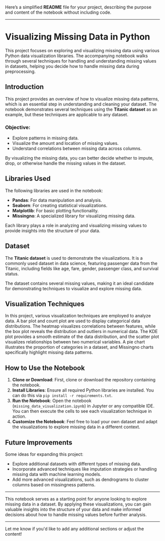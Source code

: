 Here’s a simplified **README** file for your project, describing the purpose and content of the notebook without including code.

---

# **Visualizing Missing Data in Python**

This project focuses on exploring and visualizing missing data using various Python data visualization libraries. The accompanying notebook walks through several techniques for handling and understanding missing values in datasets, helping you decide how to handle missing data during preprocessing.

## **Introduction**

This project provides an overview of how to visualize missing data patterns, which is an essential step in understanding and cleaning your dataset. The notebook demonstrates several techniques using the **Titanic dataset** as an example, but these techniques are applicable to any dataset.

### **Objective**:
- Explore patterns in missing data.
- Visualize the amount and location of missing values.
- Understand correlations between missing data across columns.

By visualizing the missing data, you can better decide whether to impute, drop, or otherwise handle the missing values in the dataset.

## **Libraries Used**

The following libraries are used in the notebook:
- **Pandas**: For data manipulation and analysis.
- **Seaborn**: For creating statistical visualizations.
- **Matplotlib**: For basic plotting functionality.
- **Missingno**: A specialized library for visualizing missing data.

Each library plays a role in analyzing and visualizing missing values to provide insights into the structure of your data.

## **Dataset**

The **Titanic dataset** is used to demonstrate the visualizations. It is a commonly used dataset in data science, featuring passenger data from the Titanic, including fields like age, fare, gender, passenger class, and survival status.

The dataset contains several missing values, making it an ideal candidate for demonstrating techniques to visualize and explore missing data.

## **Visualization Techniques**

In this project, various visualization techniques are employed to analyze data. A bar plot and count plot are used to display categorical data distributions. The heatmap visualizes correlations between features, while the box plot reveals the distribution and outliers in numerical data. The KDE plot provides a smooth estimate of the data distribution, and the scatter plot visualizes relationships between two numerical variables. A pie chart illustrates the proportion of categories in a dataset, and Missingno charts specifically highlight missing data patterns.

## **How to Use the Notebook**

1. **Clone or Download**: First, clone or download the repository containing the notebook.
2. **Install Libraries**: Ensure all required Python libraries are installed. You can do this via `pip install -r requirements.txt`.
3. **Run the Notebook**: Open the notebook (`missing_data_visualization.ipynb`) in Jupyter or any compatible IDE. You can then execute the cells to see each visualization technique in action.
4. **Customize the Notebook**: Feel free to load your own dataset and adapt the visualizations to explore missing data in a different context.

## **Future Improvements**

Some ideas for expanding this project:
- Explore additional datasets with different types of missing data.
- Incorporate advanced techniques like imputation strategies or handling missing data with machine learning models.
- Add more advanced visualizations, such as dendrograms to cluster columns based on missingness patterns.

---

This notebook serves as a starting point for anyone looking to explore missing data in a dataset. By applying these visualizations, you can gain valuable insights into the structure of your data and make informed decisions about how to handle missing values before further analysis.

---

Let me know if you'd like to add any additional sections or adjust the content!
